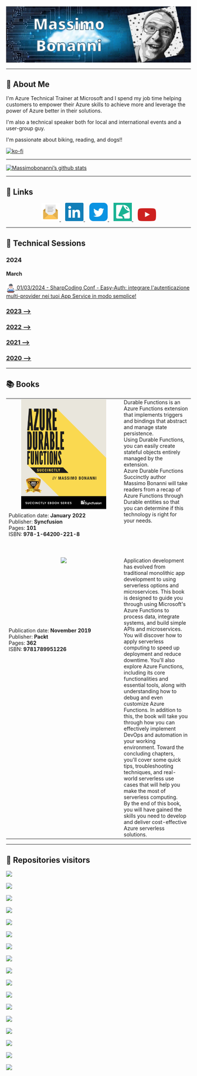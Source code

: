 ![](https://raw.githubusercontent.com/massimobonanni/massimobonanni/master/images/banner.jpg)

----
## 🚀 About Me

I'm Azure Technical Trainer at Microsoft and I spend my job time helping customers to empower their Azure skills to achieve more and leverage the power of Azure better in their solutions.

I'm also a technical speaker both for local and international events and a user-group guy.

I'm passionate about biking, reading, and dogs!!

[![ko-fi](https://ko-fi.com/img/githubbutton_sm.svg)](https://ko-fi.com/X8X65UAGO)

-----

[![Massimobonanni’s github stats](https://github-readme-stats.vercel.app/api?username=massimobonanni)](https://github.com/massimobonanni)

-----
## 🔗 Links
<p align="center">
    <a href="mailto:massimo.bonanni@tiscali.it">
        <img width="50" src="https://raw.githubusercontent.com/massimobonanni/massimobonanni/master/images/mail.svg"/>
    </a>&nbsp;&nbsp;
    <a href="https://www.linkedin.com/in/massimobonanni/">
        <img width="50" src="https://raw.githubusercontent.com/massimobonanni/massimobonanni/master/images/linkedin.svg">
    </a>&nbsp;&nbsp;
    <a href="https://twitter.com/massimobonanni">
        <img width="50" src="https://raw.githubusercontent.com/massimobonanni/massimobonanni/master/images/twitter.svg">
    </a>&nbsp;&nbsp;
    <a href="https://sessionize.com/massimobonanni/">
        <img width="50" src="https://raw.githubusercontent.com/massimobonanni/massimobonanni/master/images/sessionize.png">
    </a>&nbsp;&nbsp;
        <a href="https://www.youtube.com/playlist?list=PL4S9boN4bjxktXfi0xhFfkcKn0fMfrHyq">
        <img width="50" src="https://raw.githubusercontent.com/massimobonanni/massimobonanni/master/images/youtube.svg">
    </a>
</p>

-----

## :speech_balloon: Technical Sessions

### 2024 
#### March
<p>
<a href="https://github.com/massimobonanni/massimobonanni/blob/master/technicalsessions/20240301.md"> <img width="25" src="https://raw.githubusercontent.com/massimobonanni/massimobonanni/master/images/technicalsessions.svg" style="vertical-align:middle"/> 01/03/2024 - SharpCoding Conf - Easy-Auth: integrare l'autenticazione multi-provider nei tuoi App Service in modo semplice!</a>
</p>

### [2023 -->](TechnicalSessions2023.md)
### [2022 -->](TechnicalSessions2022.md)
### [2021 -->](TechnicalSessions2021.md)
### [2020 -->](TechnicalSessions2020.md)


----

## :books: Books

<table>
<tr>
        <td width="300" align="center" valign="top">
            <a href="https://www.syncfusion.com/succinctly-free-ebooks/azure-durable-functions-succinctly" target="_blank"><img  src="images/azure-durable-functions-succinctly.png" height = 300></a>
        </td>
        <td rowspan="2" valign="top">
            Durable Functions is an Azure Functions extension that implements triggers and bindings that abstract and manage state persistence. 
            <br/>
            Using Durable Functions, you can easily create stateful objects entirely managed by the extension. <br />
            Azure Durable Functions Succinctly author Massimo Bonanni will take readers from a recap of Azure Functions through Durable entities so that you can determine if this technology is right for your needs.
        </td>
    </tr>
    <tr>
        <td align="left" valign="top">
            Publication date: <b>January 2022</b>
            <br/>
            Publisher: <b>Syncfusion</b>
            <br/>
            Pages: <b>101</b>
            <br/>
            ISBN: <b>978-1-64200-221-8</b>
        </td>
    </tr>
    <tr height=50>
    <tr/>
    <tr>
        <td width="300" align="center" valign="top">
            <a href="https://www.packtpub.com/product/mastering-azure-serverless-computing/9781789951226" target="_blank"><img  src="https://static.packt-cdn.com/products/9781789951226/cover/smaller"></a>
        </td>
        <td rowspan="2" valign="top">
            Application development has evolved from traditional monolithic app development to using serverless options and microservices. This book is designed to guide you through using Microsoft's Azure Functions to process data, integrate systems, and build simple APIs and microservices.
            <br/>
            You will discover how to apply serverless computing to speed up deployment and reduce downtime. You'll also explore Azure Functions, including its core functionalities and essential tools, along with understanding how to debug and even customize Azure Functions. In addition to this, the book will take you through how you can effectively implement DevOps and automation in your working environment. Toward the concluding chapters, you'll cover some quick tips, troubleshooting techniques, and real-world serverless use cases that will help you make the most of serverless computing.
            <br/>
            By the end of this book, you will have gained the skills you need to develop and deliver cost-effective Azure serverless solutions.
        </td>
    </tr>
    <tr>
        <td align="left" valign="top">
            Publication date: <b>November 2019</b>
            <br/>
            Publisher: <b>Packt</b>
            <br/>
            Pages: <b>362</b>
            <br/>
            ISBN: <b>9781789951226</b>
        </td>
    </tr>
</table>

-----

## :eyes: Repositories visitors

![](https://countrush-prod.azurewebsites.net/l/badge/?label=AzureDurableFunctionsSuccinctly&repository=massimobonanni.AzureDurableFunctionsSuccinctly)

![](https://countrush-prod.azurewebsites.net/l/badge/?label=AzureFunctionOpenAPI&repository=massimobonanni.AzureFunctionOpenAPI)

![](https://countrush-prod.azurewebsites.net/l/badge/?label=AzureFunctionsSamples&repository=massimobonanni.AzureFunctionsSamples)

![](https://countrush-prod.azurewebsites.net/l/badge/?label=BicepDemo&repository=massimobonanni.BicepDemo)

![](https://countrush-prod.azurewebsites.net/l/badge/?label=Carbonara-Recognizer&repository=massimobonanni.Carbonara-Recognizer)

![](https://countrush-prod.azurewebsites.net/l/badge/?label=OrderManagerServerless&repository=massimobonanni.OrderManagerServerless)

![](https://countrush-prod.azurewebsites.net/l/badge/?label=SantaClausSmartworkController&repository=massimobonanni.SantaClausSmartworkController)

![](https://countrush-prod.azurewebsites.net/l/badge/?label=ServerlessBlobManager&repository=massimobonanni.ServerlessBlobManager)

![](https://countrush-prod.azurewebsites.net/l/badge/?label=ServerlessCakesDetector&repository=massimobonanni.ServerlessCakesDetector)

![](https://countrush-prod.azurewebsites.net/l/badge/?label=ServerlessCarRent&repository=massimobonanni.ServerlessCarRent)

![](https://countrush-prod.azurewebsites.net/l/badge/?label=ServerlessFacesAnalyzer&repository=massimobonanni.ServerlessFacesAnalyzer)

![](https://countrush-prod.azurewebsites.net/l/badge/?label=ServerlessIoT&repository=massimobonanni.ServerlessIoT)

![](https://countrush-prod.azurewebsites.net/l/badge/?label=ServerlessTicketingService&repository=massimobonanni.ServerlessTicketingService)

![](https://countrush-prod.azurewebsites.net/l/badge/?label=SQLServerless&repository=massimobonanni.SQLServerless)

![](https://countrush-prod.azurewebsites.net/l/badge/?label=StatefulPatternFunctions&repository=massimobonanni.StatefulPatternFunctions)

![](https://countrush-prod.azurewebsites.net/l/badge/?label=StorageContentPlatform&repository=massimobonanni.StorageContentPlatform)

![](https://countrush-prod.azurewebsites.net/l/badge/?label=XmasLetterAnalyzer&repository=massimobonanni.XmasLetterAnalyzer)